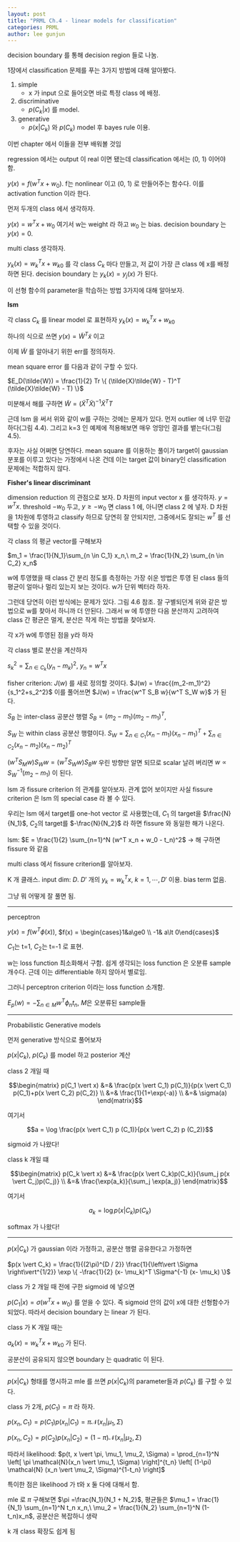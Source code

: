 ```yaml
---
layout: post
title: "PRML Ch.4 - linear models for classification"
categories: PRML
author: lee gunjun
---
```


decision boundary 를 통해 decision region 들로 나눔.

1장에서 classification 문제를 푸는 3가지 방법에 대해 알아봤다.

1.  simple
    - x 가 input 으로 들어오면 바로 특정 class 에 배정.
2.  discriminative
    - $p(C_k \vert x)$ 를 model. 
3. generative
    - $p(x \vert C_k)$ 와 $p(C_k)$ model 후 bayes rule 이용.

이번 chapter 에서 이들을 전부 배워볼 것임

regression 에서는 output 이 real 이면 됐는데 classification 에서는 (0, 1) 이어야 함.

$y(x) = f(w^T x+w_0)$. f는 nonlinear 이고 (0, 1) 로 만들어주는 함수다. 이를 activation function 이라 한다.

먼저 두개의 class 에서 생각하자.

$y(x) = w^T x + w_0$ 여기서 w는 weight 라 하고 $w_0$ 는 bias. decision boundary 는 $y(x) = 0$. 

multi class 생각하자.

$y_k(x) = w_k^T x + w_{k0}$ 를 각 class $C_k$ 마다 만들고, 저 값이 가장 큰 class 에 x를 배정하면 된다. decision boundary 는 $y_k(x) = y_j(x)$ 가 된다.

이 선형 함수의 parameter을 학습하는 방법 3가지에 대해 알아보자.

**lsm**

각 class $C_k$ 를 linear model 로 표현하자 $y_k(x) = w_k^T x + w_{k0}$

하나의 식으로 쓰면 $y(x) = \tilde{W}^T \tilde{x}$ 이고

이제 $\tilde{W}$ 를 알아내기 위한 err를 정의하자. 

mean square error 를 다음과 같이 구할 수 있다.

$E_D(\tilde{W}) = \frac{1}{2} Tr \{ (\tilde{X}\tilde{W} - T)^T (\tilde{X}\tilde{W} - T) \}$

미분해서 해를 구하면 $\tilde{W} = (\tilde{X}^T \tilde{X})^{-1} \tilde{X}^T T$

근데 lsm 을 써서 위와 같이 w를 구하는 것에는 문제가 있다. 먼저 outlier 에 너무 민감하다(그림 4.4). 그리고 k=3 인 예제에 적용해보면 매우 엉망인 결과를 뱉는다(그림 4.5). 

후자는 사실 어쩌면 당연하다. mean square 를 이용하는 풀이가 target이 gaussian 분포를 이루고 있다는 가정에서 나온 건데 이는 target 값이 binary인 classification 문제에는 적합하지 않다.


**Fisher's linear discriminant**

dimension reduction 의 관점으로 보자. D 차원의 input vector x 를 생각하자. $y = w^T x$. threshold $-w_0$ 두고, $y \ge -w_0$ 면 class 1 에, 아니면 class 2 에 넣자. D 차원을 1차원에 투영하고 classify 하므로 당연히 잘 안되지만, 그중에서도 잘되는 $w^T$ 를 선택할 수 있을 것이다.

각 class 의 평균 vector를 구해보자

$m_1 = \frac{1}{N_1}\sum_{n \in C_1} x_n,\ m_2 = \frac{1}{N_2} \sum_{n \in C_2} x_n$

w에 투영했을 때 class 간 분리 정도를 측정하는 가장 쉬운 방법은 투영 된 class 들의 평균이 얼마나 멀리 있는지 보는 것이다. w가 단위 벡터라 하자. 

그런데 당연히 이런 방식에는 문제가 있다. 그림 4.6 참조. 잘 구별되던게 위와 같은 방법으로 w를 찾아서 하니까 더 안된다. 그래서 w 에 투영한 다음 분산까지 고려하여 class 간 평균은 멀게, 분산은 작게 하는 방법을 찾아보자.

각 x가 w에 투영된 점을 y라 하자

각 class 별로 분산을 계산하자

$s_k^2 = \sum_{n \in C_k} (y_n-m_k)^2,\ y_n = w^T x$ 

fisher criterion: $J(w)$ 를 새로 정의할 것이다. $J(w) = \frac{(m_2-m_1)^2}{s_1^2+s_2^2}$ 이를 풀어쓰면 $J(w) = \frac{w^T S_B w}{w^T S_W w}$ 가 된다. 

$S_B$ 는 inter-class 공분산 행렬 $S_B = (m_2-m_1)(m_2-m_1)^T$, 

$S_W$ 는 within class 공분산 행렬이다. $S_W = \sum_{n \in C_1}(x_n - m_1)(x_n - m_1)^T + \sum_{n \in C_2}(x_n - m_2)(x_n - m_2)^T$

$(w^T S_M w)S_W w = (w^T  S_W w)S_B w$ 우린 방향만 알면 되므로 scalar 날려 버리면 $w \propto S_W^{-1}(m_2-m_1)$ 이 된다.

lsm 과 fissure criterion 의 관계를 알아보자. 관계 없어 보이지만 사실 fissure criterion 은 lsm 의 special case 라 볼 수 있다.

우리는 lsm 에서 target를 one-hot vector 로 사용했는데, $C_1$ 의 target을 $\frac{N}{N_1}$, $C_2$의 target를 $-\frac{N}{N_2}$ 라 하면 fissure 와 동일한 해가 나온다.

lsm: $E = \frac{1}{2} \sum_{n=1}^N (w^T x_n + w_0 - t_n)^2$ -> 해 구하면 fissure 와 같음

multi class 에서 fissure criterion를 알아보자.

K 개 클래스. input dim: $D$. $D'$ 개의 $y_k = w_k^T x,\ k=1, \cdots, D'$ 이용. bias term 없음.

그냥 뭐 어떻게 잘 풀면 됨.

----

perceptron

$y(x) = f\left(w^T \phi\left(x\right) \right)$, $f(x) = \begin{cases}1&a\ge0 \\ -1& a\lt 0\end{cases}$

$C_1$는 t=1, $C_2$는 t=-1 로 표현.

w는 loss function 최소화해서 구함. 쉽게 생각되는 loss function 은 오분류 sample 개수다. 근데 이는 differentiable 하지 않아서 별로임. 

그러니 perceptron criterion 이라는 loss function 소개함.

$E_p(w) = - \sum_{n \in M} w^T \phi_n t_n$, $M$은 오분류된 sample들

----

Probabilistic Generative models

먼저 generative 방식으로 풀어보자

$p(x \vert C_k)$, $p(C_k)$ 를 model 하고 posterior 계산

class 2 개일 때

$$\begin{matrix}
p(C_1 \vert x) &=& \frac{p(x \vert C_1) p(C_1)}{p(x \vert C_1) p(C_1)+p(x \vert C_2) p(C_2)} \\
&=& \frac{1}{1+\exp(-a)} \\
&=& \sigma(a)
\end{matrix}$$
  
여기서 

$$a = \log \frac{p(x \vert C_1) p (C_1)}{p(x \vert C_2) p (C_2)}$$

sigmoid 가 나왔다!

class k 개일 떄

$$\begin{matrix}
p(C_k \vert x) &=& \frac{p(x \vert C_k)p(C_k)}{\sum_j p(x \vert C_j)p(C_j)} \\
&=& \frac{\exp(a_k)}{\sum_j \exp(a_j)}
\end{matrix}$$

여기서

$$a_k = \log p(x \vert C_k) p(C_k)$$

softmax 가 나왔다!

----

$p(x \vert C_k)$ 가 gaussian 이라 가정하고, 공분산 행렬 공유한다고 가정하면

$p(x \vert C_k) = \frac{1}{(2\pi)^{D / 2}} \frac{1}{\left\vert \Sigma \right\vert^{1/2}} \exp \{ -\frac{1}{2} (x- \mu_k)^T \Sigma^{-1} (x- \mu_k) \}$

class 가 2 개일 때 전에 구한 sigmoid 에 넣으면

$p(C_1 \vert x) = \sigma(w^T x + w_0)$ 를 얻을 수 있다. 즉 sigmoid 안의 값이 x에 대한 선형함수가 되었다. 따라서 decision boundary 는 linear 가 된다.

class 가 K 개일 때는

$a_k(x) = w_k^T x + w_{k0}$ 가 된다.

공분산이 공유되지 않으면 boundary 는 quadratic 이 된다.

----

$p(x \vert C_k)$ 형태를 명시하고 mle 를 쓰면 $p(x \vert C_k)$의 parameter들과 $p(C_k)$ 를 구할 수 있다.


class 가 2개, $p(C_1) = \pi$ 라 하자. 

$p(x_n, C_1) = p(C_1)p(x_n \vert C_1) = \pi \mathcal{N} (x_n \vert \mu_1, \Sigma)$

$p(x_n, C_2) = p(C_2)p(x_n \vert C_2) = (1-\pi) \mathcal{N} (x_n \vert \mu_2, \Sigma)$

따라서 likelihood: $p(t, x \vert \pi, \mu_1, \mu_2, \Sigma) = \prod_{n=1}^N \left[ \pi \mathcal{N}(x_n \vert \mu_1, \Sigma) \right]^{t_n} \left[ (1-\pi) \mathcal{N} (x_n \vert \mu_2, \Sigma)^{1-t_n} \right]$

특이한 점은 likelihood 가 t와 x 둘 다에 대해서 함.

mle 로 $\pi$ 구해보면 $\pi =\frac{N_1}{N_1 + N_2}$, 평균들은 $\mu_1 = \frac{1}{N_1} \sum_{n=1}^N t_n x_n,\ \mu_2 = \frac{1}{N_2} \sum_{n=1}^N (1-t_n)x_n$, 공분산은 복잡하니 생략

k 개 class 확장도 쉽게 됨


